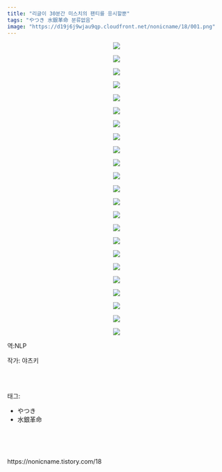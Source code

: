 ```yaml
---
title: "리글이 30분간 미스치의 팬티를 응시할뿐"
tags: "やつき 水銀革命 분류없음"
image: "https://d19j6j9wjau9qp.cloudfront.net/nonicname/18/001.png"
---
```

<div class="article">
<div class="tt_article_useless_p_margin"><p style="text-align: center; clear: none; float: none;"><img src="{{ site.imgserver8 }}/nonicname/18/001.png"/></p><p style="text-align: center; clear: none; float: none;"><img src="{{ site.imgserver8 }}/nonicname/18/002.png"/></p><p style="text-align: center; clear: none; float: none;"><img src="{{ site.imgserver8 }}/nonicname/18/003.png"/></p><p style="text-align: center; clear: none; float: none;"><img src="{{ site.imgserver8 }}/nonicname/18/004.png"/></p><p style="text-align: center; clear: none; float: none;"><img src="{{ site.imgserver8 }}/nonicname/18/005.png"/></p><p style="text-align: center; clear: none; float: none;"><img src="{{ site.imgserver8 }}/nonicname/18/006.png"/></p><p style="text-align: center; clear: none; float: none;"><img src="{{ site.imgserver8 }}/nonicname/18/007.png"/></p><p style="text-align: center; clear: none; float: none;"><img src="{{ site.imgserver8 }}/nonicname/18/008.png"/></p><p style="text-align: center; clear: none; float: none;"><img src="{{ site.imgserver8 }}/nonicname/18/009.png"/></p><p style="text-align: center; clear: none; float: none;"><img src="{{ site.imgserver8 }}/nonicname/18/010.png"/></p><p style="text-align: center; clear: none; float: none;"><img src="{{ site.imgserver8 }}/nonicname/18/011.png"/></p><p style="text-align: center; clear: none; float: none;"><img src="{{ site.imgserver8 }}/nonicname/18/012.png"/></p><p style="text-align: center; clear: none; float: none;"><img src="{{ site.imgserver8 }}/nonicname/18/013.png"/></p><p style="text-align: center; clear: none; float: none;"><img src="{{ site.imgserver8 }}/nonicname/18/014.png"/></p><p style="text-align: center; clear: none; float: none;"><img src="{{ site.imgserver8 }}/nonicname/18/015.png"/></p><p style="text-align: center; clear: none; float: none;"><img src="{{ site.imgserver8 }}/nonicname/18/016.png"/></p><p style="text-align: center; clear: none; float: none;"><img src="{{ site.imgserver8 }}/nonicname/18/017.png"/></p><p style="text-align: center; clear: none; float: none;"><img src="{{ site.imgserver8 }}/nonicname/18/018.png"/></p><p style="text-align: center; clear: none; float: none;"><img src="{{ site.imgserver8 }}/nonicname/18/019.png"/></p><p style="text-align: center; clear: none; float: none;"><img src="{{ site.imgserver8 }}/nonicname/18/020.png"/></p><p style="text-align: center; clear: none; float: none;"><img src="{{ site.imgserver8 }}/nonicname/18/021.png"/></p><p style="text-align: center; clear: none; float: none;"><img src="{{ site.imgserver8 }}/nonicname/18/022.png"/></p><p style="text-align: center; clear: none; float: none;"><img src="{{ site.imgserver8 }}/nonicname/18/023.png"/></p><p>역:NLP<br/></p></div>
<p>작가: 야츠키</p><br/>
</div><br/>
<div class="tagTrail">
<p>태그: </p>
<ul>
<li>やつき</li>
<li>水銀革命</li>
</ul>
</div><br/>
<div class="cb_lstcomment">
</div><br/>

<br/>
<p id="refer">https://nonicname.tistory.com/18</p>
<br/>

